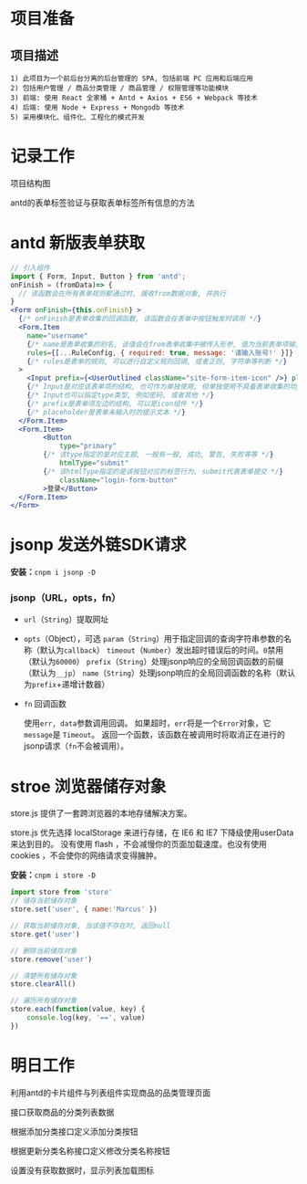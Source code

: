 # 项目准备

## 项目描述

~~~
1) 此项目为一个前后台分离的后台管理的 SPA, 包括前端 PC 应用和后端应用
2) 包括用户管理 / 商品分类管理 / 商品管理 / 权限管理等功能模块
3) 前端: 使用 React 全家桶 + Antd + Axios + ES6 + Webpack 等技术
4) 后端: 使用 Node + Express + Mongodb 等技术
5) 采用模块化、组件化、工程化的模式开发
~~~



# 记录工作

项目结构图

antd的表单标签验证与获取表单标签所有信息的方法

# antd 新版表单获取

~~~jsx
// 引入组件
import { Form, Input, Button } from 'antd';
onFinish = (fromData)=> {
  // 该函数会在所有表单规则都通过时, 接收from数据对象, 并执行
}
<Form onFinish={this.onFinish} >
  {/* onFinish是表单收集的回调函数, 该函数会在表单中按钮触发时调用 */}
  <Form.Item
    name="username"
    {/* name是表单收集的别名, 该值会在from表单收集中被传入形参, 值为当前表单项输入值 */}
    rules={[...RuleConfig, { required: true, message: '请输入账号!' }]}
    {/* rules是表单的规则, 可以进行自定义规则回调, 或者正则, 字符串等判断 */}
  >
    <Input prefix={<UserOutlined className="site-form-item-icon" />} placeholder="账号" />
    {/* Input是对应该表单项的结构, 也可作为单独使用, 但单独使用不具备表单收集的功能 */}
    {/* Input也可以指定type类型, 例如密码, 或者其他 */}
    {/* prefix是表单项左边的结构, 可以是icon组件 */}
    {/* placeholder是表单未输入时的提示文本 */}
  </Form.Item>
  <Form.Item>
		<Button
		    type="primary"
      	{/* 该type指定的是对应主题, 一般有一般, 成功, 警告, 失败等等 */}
		    htmlType="submit"
      	{/* 该htmlType指定的是该按钮对应的标签行为, submit代表表单提交 */}
		    className="login-form-button"
		>登录</Button>
  </Form.Item>
</Form>
~~~



# jsonp 发送外链SDK请求

**安装：**`cnpm i jsonp -D`

### jsonp（URL，opts，fn）

- `url`（`String`）提取网址

- `opts`（Object），可选
  `param`（`String`）用于指定回调的查询字符串参数的名称（默认为`callback`）
  `timeout`（`Number`）发出超时错误后的时间。`0`禁用（默认为`60000`）
  `prefix`（`String`）处理jsonp响应的全局回调函数的前缀（默认为`__jp`）
  `name`（`String`）处理jsonp响应的全局回调函数的名称（默认为`prefix`+递增计数器）

- `fn` 回调函数

  使用`err, data`参数调用回调。
  如果超时，`err`将是一个`Error`对象，它`message`是 `Timeout`。
  返回一个函数，该函数在被调用时将取消正在进行的jsonp请求（`fn`不会被调用）。

# stroe 浏览器储存对象

store.js 提供了一套跨浏览器的本地存储解决方案。

store.js 优先选择 localStorage 来进行存储，在 IE6 和 IE7 下降级使用userData来达到目的。 没有使用 flash ，不会减慢你的页面加载速度。也没有使用 cookies ，不会使你的网络请求变得臃肿。

**安装：**`cnpm i store -D`

~~~js
import store from 'store'
// 储存当前储存对象
store.set('user', { name:'Marcus' })

// 获取当前储存对象, 当该值不存在时, 返回null
store.get('user')

// 删除当前储存对象
store.remove('user')

// 清楚所有储存对象
store.clearAll()

// 遍历所有储存对象
store.each(function(value, key) {
	console.log(key, '==', value)
})
~~~



# 明日工作



利用antd的卡片组件与列表组件实现商品的品类管理页面

接口获取商品的分类列表数据

根据添加分类接口定义添加分类按钮

根据更新分类名称接口定义修改分类名称按钮

设置没有获取数据时，显示列表加载图标